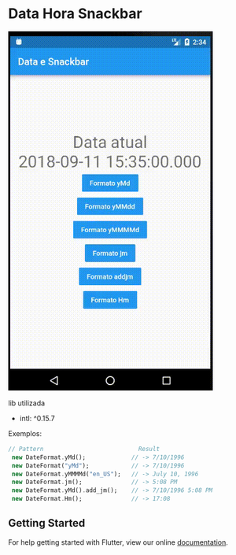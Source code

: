 # Data Hora Snackbar

![Image](images/tela.gif)

lib utilizada
- intl: ^0.15.7

Exemplos:

```Dart
// Pattern                           Result
 new DateFormat.yMd();             // -> 7/10/1996
 new DateFormat("yMd");            // -> 7/10/1996
 new DateFormat.yMMMMd("en_US");   // -> July 10, 1996
 new DateFormat.jm();              // -> 5:08 PM
 new DateFormat.yMd().add_jm();    // -> 7/10/1996 5:08 PM
 new DateFormat.Hm();              // -> 17:08
```

## Getting Started

For help getting started with Flutter, view our online
[documentation](https://flutter.io/).
